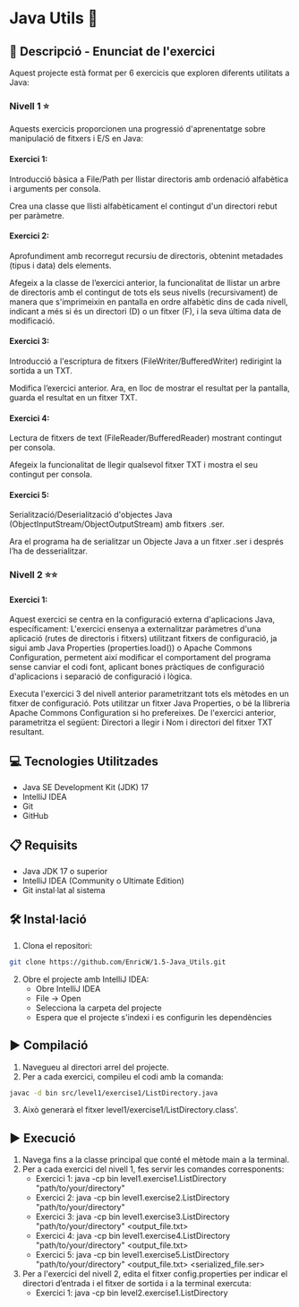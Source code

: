 # Java Utils 🎯

## 📄 Descripció - Enunciat de l'exercici

Aquest projecte està format per 6 exercicis que exploren diferents utilitats a Java:

### Nivell 1 ⭐
Aquests exercicis proporcionen una progressió d'aprenentatge sobre manipulació de fitxers i E/S en Java:

#### Exercici 1:
Introducció bàsica a File/Path per llistar directoris amb ordenació alfabètica i arguments per consola.

Crea una classe que llisti alfabèticament el contingut d'un directori rebut per paràmetre.

#### Exercici 2:
Aprofundiment amb recorregut recursiu de directoris, obtenint metadades (tipus i data) dels elements.

Afegeix a la classe de l’exercici anterior, la funcionalitat de llistar un arbre de directoris amb el contingut de tots els seus nivells (recursivament) de manera que s'imprimeixin en pantalla en ordre alfabètic dins de cada nivell, indicant a més si és un directori (D) o un fitxer (F), i la seva última data de modificació.

#### Exercici 3:
Introducció a l'escriptura de fitxers (FileWriter/BufferedWriter) redirigint la sortida a un TXT.

Modifica l’exercici anterior. Ara, en lloc de mostrar el resultat per la pantalla, guarda el resultat en un fitxer TXT.

#### Exercici 4:
Lectura de fitxers de text (FileReader/BufferedReader) mostrant contingut per consola.

Afegeix la funcionalitat de llegir qualsevol fitxer TXT i mostra el seu contingut per consola.

#### Exercici 5:
Serialització/Deserialització d'objectes Java (ObjectInputStream/ObjectOutputStream) amb fitxers .ser.

Ara el programa ha de serialitzar un Objecte Java a un fitxer .ser i després l’ha de desserialitzar.

### Nivell 2 ⭐⭐
#### Exercici 1:
Aquest exercici se centra en la configuració externa d'aplicacions Java, específicament: L'exercici ensenya a externalitzar paràmetres d'una aplicació (rutes de directoris i fitxers) utilitzant fitxers de configuració, ja sigui amb Java Properties (properties.load()) o Apache Commons Configuration, permetent així modificar el comportament del programa sense canviar el codi font, aplicant bones pràctiques de configuració d'aplicacions i separació de configuració i lògica.

Executa l'exercici 3 del nivell anterior parametritzant tots els mètodes en un fitxer de configuració. Pots utilitzar un fitxer Java Properties, o bé la llibreria Apache Commons Configuration si ho prefereixes.
De l'exercici anterior, parametritza el següent: Directori a llegir i Nom i directori del fitxer TXT resultant.

## 💻 Tecnologies Utilitzades

- Java SE Development Kit (JDK) 17
- IntelliJ IDEA
- Git
- GitHub

## 📋 Requisits

- Java JDK 17 o superior
- IntelliJ IDEA (Community o Ultimate Edition)
- Git instal·lat al sistema

## 🛠️ Instal·lació

1. Clona el repositori:
```bash
git clone https://github.com/EnricW/1.5-Java_Utils.git
```

2. Obre el projecte amb IntelliJ IDEA:
   - Obre IntelliJ IDEA
   - File -> Open
   - Selecciona la carpeta del projecte
   - Espera que el projecte s'indexi i es configurin les dependències

## ▶️ Compilació

1. Navegueu al directori arrel del projecte.
2. Per a cada exercici, compileu el codi amb la comanda:
```bash
javac -d bin src/level1/exercise1/ListDirectory.java
```
3. Això generarà el fitxer level1/exercise1/ListDirectory.class'.

## ▶️ Execució

1. Navega fins a la classe principal que conté el mètode main a la terminal.
2. Per a cada exercici del nivell 1, fes servir les comandes corresponents:
   - Exercici 1: java -cp bin level1.exercise1.ListDirectory "path/to/your/directory"
   - Exercici 2: java -cp bin level1.exercise2.ListDirectory "path/to/your/directory"
   - Exercici 3: java -cp bin level1.exercise3.ListDirectory "path/to/your/directory" <output_file.txt>
   - Exercici 4: java -cp bin level1.exercise4.ListDirectory "path/to/your/directory" <output_file.txt>
   - Exercici 5: java -cp bin level1.exercise5.ListDirectory "path/to/your/directory" <output_file.txt> <serialized_file.ser>
3. Per a l'exercici del nivell 2, edita el fitxer config.properties per indicar el directori d’entrada i el fitxer de sortida i a la terminal exercuta:
   - Exercici 1: java -cp bin level2.exercise1.ListDirectory